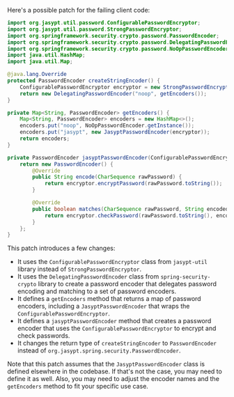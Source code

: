 Here's a possible patch for the failing client code:
```java
import org.jasypt.util.password.ConfigurablePasswordEncryptor;
import org.jasypt.util.password.StrongPasswordEncryptor;
import org.springframework.security.crypto.password.PasswordEncoder;
import org.springframework.security.crypto.password.DelegatingPasswordEncoder;
import org.springframework.security.crypto.password.NoOpPasswordEncoder;
import java.util.HashMap;
import java.util.Map;

@java.lang.Override
protected PasswordEncoder createStringEncoder() {
    ConfigurablePasswordEncryptor encryptor = new StrongPasswordEncryptor();
    return new DelegatingPasswordEncoder("noop", getEncoders());
}

private Map<String, PasswordEncoder> getEncoders() {
    Map<String, PasswordEncoder> encoders = new HashMap<>();
    encoders.put("noop", NoOpPasswordEncoder.getInstance());
    encoders.put("jasypt", new JasyptPasswordEncoder(encryptor));
    return encoders;
}

private PasswordEncoder jasyptPasswordEncoder(ConfigurablePasswordEncryptor encryptor) {
    return new PasswordEncoder() {
        @Override
        public String encode(CharSequence rawPassword) {
            return encryptor.encryptPassword(rawPassword.toString());
        }

        @Override
        public boolean matches(CharSequence rawPassword, String encodedPassword) {
            return encryptor.checkPassword(rawPassword.toString(), encodedPassword);
        }
    };
}
```
This patch introduces a few changes:

* It uses the `ConfigurablePasswordEncryptor` class from `jasypt-util` library instead of `StrongPasswordEncryptor`.
* It uses the `DelegatingPasswordEncoder` class from `spring-security-crypto` library to create a password encoder that delegates password encoding and matching to a set of password encoders.
* It defines a `getEncoders` method that returns a map of password encoders, including a `JasyptPasswordEncoder` that wraps the `ConfigurablePasswordEncryptor`.
* It defines a `jasyptPasswordEncoder` method that creates a password encoder that uses the `ConfigurablePasswordEncryptor` to encrypt and check passwords.
* It changes the return type of `createStringEncoder` to `PasswordEncoder` instead of `org.jasypt.spring.security.PasswordEncoder`.

Note that this patch assumes that the `JasyptPasswordEncoder` class is defined elsewhere in the codebase. If that's not the case, you may need to define it as well. Also, you may need to adjust the encoder names and the `getEncoders` method to fit your specific use case.